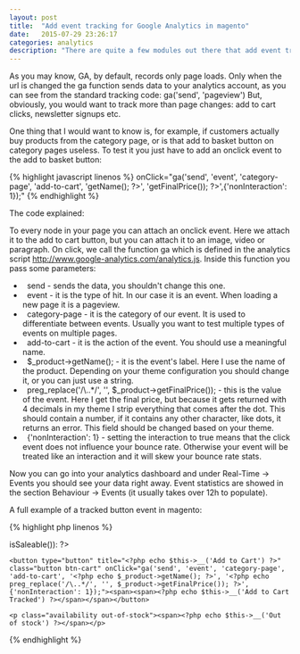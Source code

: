 ```yaml
---
layout: post
title:  "Add event tracking for Google Analytics in magento"
date:   2015-07-29 23:26:17
categories: analytics
description: "There are quite a few modules out there that add event tracking to magento. Unless you want a complex tracking system, tracking events with Google Analytics can be done with a few lines of code. No need for extensions."
---
```

As you may know, GA, by default, records only page loads. Only when the url is changed the <span class="code">ga function</span> sends data to your analytics account, as you can see from the standard tracking code: <span class="code">ga('send', 'pageview')</span> But, obviously, you would want to track more than page changes: add to cart clicks, newsletter signups etc.

One thing that I would want to know is, for example, if customers actually buy products from the category page, or is that add to basket button on category pages useless. To test it you just have to add an <span class="code">onclick event</span> to the add to basket button:

{% highlight javascript linenos %}
onClick="ga('send', 'event', 'category-page', 'add-to-cart', '<?php echo $_product->getName(); ?>', '<?php echo preg_replace('/\..*/', '', $_product->getFinalPrice()); ?>',{'nonInteraction': 1});"
{% endhighlight %}

The code explained:

To every node in your page you can attach an onclick event. Here we attach it to the add to cart button, but you can attach it to an image, video or paragraph. On click, we call the <span class="code">function ga</span> which is defined in the analytics script <span class="code">http://www.google-analytics.com/analytics.js</span>. Inside this function you pass some parameters:

<ul class="cool-bullet lists">
<li>&nbsp; send - sends the data, you shouldn't change this one.</li>
<li>&nbsp; event - it is the type of hit. In our case it is an event. When loading a new page it is a pageview.</li>
<li>&nbsp; category-page - it is the category of our event. It is used to differentiate between events. Usually you want to test multiple types of events on multiple pages.</li>
<li>&nbsp; add-to-cart - it is the action of the event. You should use a meaningful name.</li>
<li>&nbsp; $_product->getName(); - it is the event's label. Here I use the name of the product. Depending on your theme configuration you should change it, or you can just use a string.</li>
<li>&nbsp; preg_replace('/\..*/', '', $_product->getFinalPrice()); - this is the value of the event. Here I get the final price, but because it gets returned with 4 decimals in my theme I strip everything that comes after the dot. This should contain a number, if it contains any other character, like dots, it returns an error. This field should be changed based on your theme.</li>
<li>&nbsp; {'nonInteraction': 1} - setting the interaction to true means that the click event does not influence your bounce rate. Otherwise your event will be treated like an interaction and it will skew your bounce rate stats.</li>
</ul>

Now you can go into your analytics dashboard and under <span class="code">Real-Time -> Events</span> you should see your data right away. Event statistics are showed in the section <span class="code">Behaviour -> Events</span> (it usually takes over 12h to populate).

A full example of a tracked button event in magento:

{% highlight php linenos %}
<?php if($_product->isSaleable()): ?>
    <button type="button" title="<?php echo $this->__('Add to Cart') ?>" class="button btn-cart" onClick="ga('send', 'event', 'category-page', 'add-to-cart', '<?php echo $_product->getName(); ?>', '<?php echo preg_replace('/\..*/', '', $_product->getFinalPrice()); ?>',{'nonInteraction': 1});"><span><span><?php echo $this->__('Add to Cart Tracked') ?></span></span></button>
<?php else: ?>
    <p class="availability out-of-stock"><span><?php echo $this->__('Out of stock') ?></span></p>
<?php endif; ?>
{% endhighlight %}

